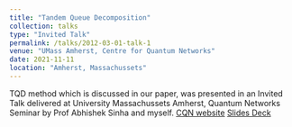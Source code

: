 ```yaml
---
title: "Tandem Queue Decomposition"
collection: talks
type: "Invited Talk"
permalink: /talks/2012-03-01-talk-1
venue: "UMass Amherst, Centre for Quantum Networks"
date: 2021-11-11
location: "Amherst, Massachussets"
---
```


TQD method which is discussed in our paper, was presented in an Invited Talk delivered at University Massachussets Amherst, Quantum Networks Seminar by Prof Abhishek Sinha and myself. 
[CQN website](https://cqn-erc.org/)
[Slides Deck](https://www.tifr.res.in/~abhishek.sinha/files/QKD_Slides_Sinha.pdf)
